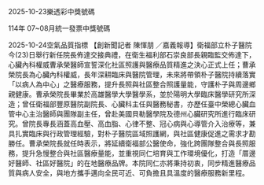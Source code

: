 
2025-10-23樂透彩中獎號碼

                                
114年 07~08月統一發票中獎號碼
                             
2025-10-24空氣品質指標
                              【創新聞記者 陳惲朋 ／嘉義報導】衛福部立朴子醫院今(23)日舉行新任院長佈達交接典禮，在衛生福利部石崇良部長親臨監交佈達下，心臟內科權威曹承榮醫師宣誓深化社區照護與醫療品質精進之決心正式上任；曹承榮院長為心臟內科權威，長年深耕臨床與醫院管理，未來將帶領朴子醫院持續落實「以病人為中心」之醫療服務，提升長照與社區整合照護量能，守護朴子與周邊鄉親健康。曹承榮院長畢業於高雄醫學大學醫學系，並於陽明大學臨床醫學研究所深造；曾任衛福部豐原醫院副院長、心臟科主任與醫務秘書，亦歷任臺中榮總心臟血管中心主治醫師與團隊副主任，曾赴美國貝勒醫學院及德州心臟研究所進行臨床研究。曾院長專長涵蓋高血壓、高血脂、心律不整、冠心病與心導管介入治療等，兼具扎實臨床與行政管理經驗，對朴子醫院區域照護網，與社區健康促進之需求才勘勝任。曹承榮院長就任時表示，將延續衛福部公醫使命，強化跨團隊整合與長照服務，提升急慢整合與社區醫療量能，並重視同仁培育與工作環境優化，打造「厝邊好醫師、社區好醫院」的在地醫療品牌。本院同仁亦將秉持初衷，同步精進醫療品質與病人安全，與地方攜手邁向全民可近、可負擔且具溫度的醫療服務新里程。
